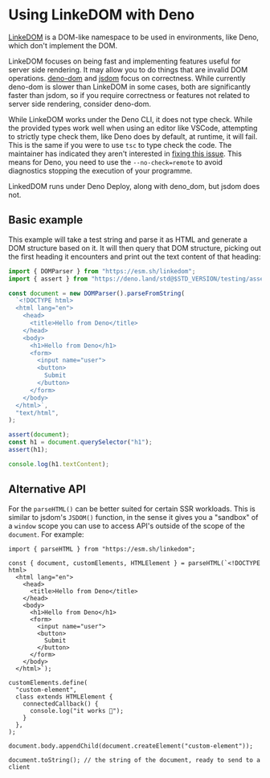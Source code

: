 # Using LinkeDOM with Deno

[LinkeDOM](https://github.com/WebReflection/linkedom) is a DOM-like namespace to
be used in environments, like Deno, which don't implement the DOM.

LinkeDOM focuses on being fast and implementing features useful for server side
rendering. It may allow you to do things that are invalid DOM operations.
[deno-dom](./deno_dom.md) and [jsdom](./jsdom.md) focus on correctness. While
currently deno-dom is slower than LinkeDOM in some cases, both are significantly
faster than jsdom, so if you require correctness or features not related to
server side rendering, consider deno-dom.

While LinkeDOM works under the Deno CLI, it does not type check. While the
provided types work well when using an editor like VSCode, attempting to
strictly type check them, like Deno does by default, at runtime, it will fail.
This is the same if you were to use `tsc` to type check the code. The maintainer
has indicated they aren't interested in
[fixing this issue](https://github.com/WebReflection/linkedom/issues/87). This
means for Deno, you need to use the `--no-check=remote` to avoid diagnostics
stopping the execution of your programme.

LinkedDOM runs under Deno Deploy, along with deno_dom, but jsdom does not.

## Basic example

This example will take a test string and parse it as HTML and generate a DOM
structure based on it. It will then query that DOM structure, picking out the
first heading it encounters and print out the text content of that heading:

```ts
import { DOMParser } from "https://esm.sh/linkedom";
import { assert } from "https://deno.land/std@$STD_VERSION/testing/asserts.ts";

const document = new DOMParser().parseFromString(
  `<!DOCTYPE html>
  <html lang="en">
    <head>
      <title>Hello from Deno</title>
    </head>
    <body>
      <h1>Hello from Deno</h1>
      <form>
        <input name="user">
        <button>
          Submit
        </button>
      </form>
    </body>
  </html>`,
  "text/html",
);

assert(document);
const h1 = document.querySelector("h1");
assert(h1);

console.log(h1.textContent);
```

## Alternative API

For the `parseHTML()` can be better suited for certain SSR workloads. This is
similar to jsdom's `JSDOM()` function, in the sense it gives you a "sandbox" of
a `window` scope you can use to access API's outside of the scope of the
`document`. For example:

```ts, ignore
import { parseHTML } from "https://esm.sh/linkedom";

const { document, customElements, HTMLElement } = parseHTML(`<!DOCTYPE html>
  <html lang="en">
    <head>
      <title>Hello from Deno</title>
    </head>
    <body>
      <h1>Hello from Deno</h1>
      <form>
        <input name="user">
        <button>
          Submit
        </button>
      </form>
    </body>
  </html>`);

customElements.define(
  "custom-element",
  class extends HTMLElement {
    connectedCallback() {
      console.log("it works 🥳");
    }
  },
);

document.body.appendChild(document.createElement("custom-element"));

document.toString(); // the string of the document, ready to send to a client
```
